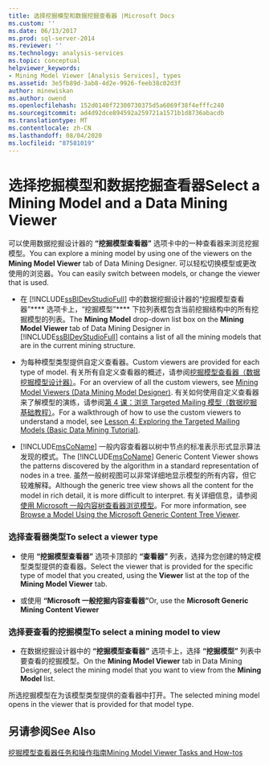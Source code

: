 ```yaml
---
title: 选择挖掘模型和数据挖掘查看器 |Microsoft Docs
ms.custom: ''
ms.date: 06/13/2017
ms.prod: sql-server-2014
ms.reviewer: ''
ms.technology: analysis-services
ms.topic: conceptual
helpviewer_keywords:
- Mining Model Viewer [Analysis Services], types
ms.assetid: 3e5fb89d-3ab8-4d2e-9926-feeb38c02d3f
author: minewiskan
ms.author: owend
ms.openlocfilehash: 152d0140f72300730375d5a6069f38f4efffc240
ms.sourcegitcommit: ad4d92dce894592a259721a1571b1d8736abacdb
ms.translationtype: MT
ms.contentlocale: zh-CN
ms.lasthandoff: 08/04/2020
ms.locfileid: "87581019"
---
```

# <a name="select-a-mining-model-and-a-data-mining-viewer"></a><span data-ttu-id="b1763-102">选择挖掘模型和数据挖掘查看器</span><span class="sxs-lookup"><span data-stu-id="b1763-102">Select a Mining Model and a Data Mining Viewer</span></span>
  <span data-ttu-id="b1763-103">可以使用数据挖掘设计器的 **“挖掘模型查看器”** 选项卡中的一种查看器来浏览挖掘模型。</span><span class="sxs-lookup"><span data-stu-id="b1763-103">You can explore a mining model by using one of the viewers on the **Mining Model Viewer** tab of Data Mining Designer.</span></span> <span data-ttu-id="b1763-104">可以轻松切换模型或更改使用的浏览器。</span><span class="sxs-lookup"><span data-stu-id="b1763-104">You can easily switch between models, or change the viewer that is used.</span></span>  
  
-   <span data-ttu-id="b1763-105">在 [!INCLUDE[ssBIDevStudioFull](../../includes/ssbidevstudiofull-md.md)] 中的数据挖掘设计器的“挖掘模型查看器”\*\*\*\* 选项卡上，“挖掘模型”\*\*\*\* 下拉列表框包含当前挖掘结构中的所有挖掘模型的列表。</span><span class="sxs-lookup"><span data-stu-id="b1763-105">The **Mining Model** drop-down list box on the **Mining Model Viewer** tab of Data Mining Designer in [!INCLUDE[ssBIDevStudioFull](../../includes/ssbidevstudiofull-md.md)] contains a list of all the mining models that are in the current mining structure.</span></span>  
  
-   <span data-ttu-id="b1763-106">为每种模型类型提供自定义查看器。</span><span class="sxs-lookup"><span data-stu-id="b1763-106">Custom viewers are provided for each type of model.</span></span> <span data-ttu-id="b1763-107">有关所有自定义查看器的概述，请参阅[挖掘模型查看器（数据挖掘模型设计器）](../mining-model-viewers-data-mining-model-designer.md)。</span><span class="sxs-lookup"><span data-stu-id="b1763-107">For an overview of all the custom viewers, see [Mining Model Viewers &#40;Data Mining Model Designer&#41;](../mining-model-viewers-data-mining-model-designer.md).</span></span> <span data-ttu-id="b1763-108">有关如何使用自定义查看器来了解模型的演练，请参阅[第 4 课：浏览 Targeted Mailing 模型（数据挖掘基础教程）](../../tutorials/lesson-4-exploring-the-targeted-mailing-models-basic-data-mining-tutorial.md)。</span><span class="sxs-lookup"><span data-stu-id="b1763-108">For a walkthrough of how to use the custom viewers to understand a model, see [Lesson 4: Exploring the Targeted Mailing Models &#40;Basic Data Mining Tutorial&#41;](../../tutorials/lesson-4-exploring-the-targeted-mailing-models-basic-data-mining-tutorial.md).</span></span>  
  
-   <span data-ttu-id="b1763-109">[!INCLUDE[msCoName](../../includes/msconame-md.md)] 一般内容查看器以树中节点的标准表示形式显示算法发现的模式。</span><span class="sxs-lookup"><span data-stu-id="b1763-109">The [!INCLUDE[msCoName](../../includes/msconame-md.md)] Generic Content Viewer shows the patterns discovered by the algorithm in a standard representation of nodes in a tree.</span></span> <span data-ttu-id="b1763-110">虽然一般树视图可以非常详细地显示模型的所有内容，但它较难解释。</span><span class="sxs-lookup"><span data-stu-id="b1763-110">Although the generic tree view shows all the content for the model in rich detail, it is more difficult to interpret.</span></span> <span data-ttu-id="b1763-111">有关详细信息，请参阅 [使用 Microsoft 一般内容树查看器浏览模型](browse-a-model-using-the-microsoft-generic-content-tree-viewer.md)。</span><span class="sxs-lookup"><span data-stu-id="b1763-111">For more information, see [Browse a Model Using the Microsoft Generic Content Tree Viewer](browse-a-model-using-the-microsoft-generic-content-tree-viewer.md).</span></span>  
  
### <a name="to-select-a-viewer-type"></a><span data-ttu-id="b1763-112">选择查看器类型</span><span class="sxs-lookup"><span data-stu-id="b1763-112">To select a viewer type</span></span>  
  
-   <span data-ttu-id="b1763-113">使用 **“挖掘模型查看器”** 选项卡顶部的 **“查看器”** 列表，选择为您创建的特定模型类型提供的查看器。</span><span class="sxs-lookup"><span data-stu-id="b1763-113">Select the viewer that is provided for the specific type of model that you created, using the **Viewer** list at the top of the **Mining Model Viewer** tab.</span></span>  
  
-   <span data-ttu-id="b1763-114">或使用 **“Microsoft 一般挖掘内容查看器”**</span><span class="sxs-lookup"><span data-stu-id="b1763-114">Or, use the **Microsoft Generic Mining Content Viewer**</span></span>  
  
### <a name="to-select-a-mining-model-to-view"></a><span data-ttu-id="b1763-115">选择要查看的挖掘模型</span><span class="sxs-lookup"><span data-stu-id="b1763-115">To select a mining model to view</span></span>  
  
-   <span data-ttu-id="b1763-116">在数据挖掘设计器中的 **“挖掘模型查看器”** 选项卡上，选择 **“挖掘模型”** 列表中要查看的挖掘模型。</span><span class="sxs-lookup"><span data-stu-id="b1763-116">On the **Mining Model Viewer** tab in Data Mining Designer, select the mining model that you want to view from the **Mining Model** list.</span></span>  
  
 <span data-ttu-id="b1763-117">所选挖掘模型在为该模型类型提供的查看器中打开。</span><span class="sxs-lookup"><span data-stu-id="b1763-117">The selected mining model opens in the viewer that is provided for that model type.</span></span>  
  
## <a name="see-also"></a><span data-ttu-id="b1763-118">另请参阅</span><span class="sxs-lookup"><span data-stu-id="b1763-118">See Also</span></span>  
 [<span data-ttu-id="b1763-119">挖掘模型查看器任务和操作指南</span><span class="sxs-lookup"><span data-stu-id="b1763-119">Mining Model Viewer Tasks and How-tos</span></span>](mining-model-viewer-tasks-and-how-tos.md)  
  
  

